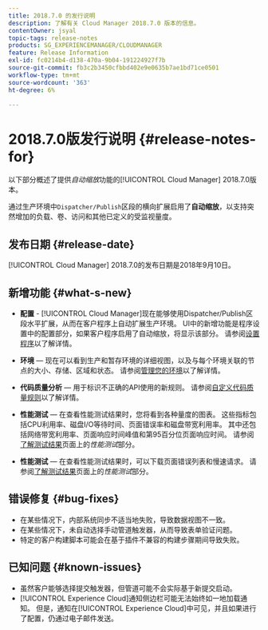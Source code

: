 ```yaml
---
title: 2018.7.0 的发行说明
description: 了解有关 Cloud Manager 2018.7.0 版本的信息。
contentOwner: jsyal
topic-tags: release-notes
products: SG_EXPERIENCEMANAGER/CLOUDMANAGER
feature: Release Information
exl-id: fc0214b4-d138-470a-9b04-191224927f7b
source-git-commit: fb3c2b3450cfbbd402e9e0635b7ae1bd71ce0501
workflow-type: tm+mt
source-wordcount: '363'
ht-degree: 6%

---
```


# 2018.7.0版发行说明 {#release-notes-for}

以下部分概述了提供&#x200B;*自动缩放*&#x200B;功能的[!UICONTROL Cloud Manager] 2018.7.0版本。

通过生产环境中`Dispatcher/Publish`区段的横向扩展启用了&#x200B;**自动缩放**，以支持突然增加的负载、卷、访问和其他已定义的受监视量度。

## 发布日期 {#release-date}

[!UICONTROL Cloud Manager] 2018.7.0的发布日期是2018年9月10日。

## 新增功能 {#what-s-new}

* **配置** - [!UICONTROL Cloud Manager]现在能够使用Dispatcher/Publish区段水平扩展，从而在客户程序上自动扩展生产环境。 UI中的新增功能是程序设置中的配置部分，如果客户程序启用了自动缩放，将显示该部分。 请参阅[设置程序](/help/getting-started/program-setup.md)以了解详情。

* **环境** — 现在可以看到生产和暂存环境的详细视图，以及与每个环境关联的节点的大小、存储、区域和状态。 请参阅[管理您的环境](/help/using/managing-environments.md)以了解详情。

* **代码质量分析** — 用于标识不正确的API使用的新规则。 请参阅[自定义代码质量规则](/help/using/custom-code-quality-rules.md)以了解详情。

* **性能测试** — 在查看性能测试结果时，您将看到各种量度的图表。 这些指标包括CPU利用率、磁盘I/O等待时间、页面错误率和磁盘带宽利用率。 其中还包括网络带宽利用率、页面响应时间峰值和第95百分位页面响应时间。 请参阅[了解测试结果](/help/using/code-quality-testing.md)页面上的&#x200B;*性能测试*&#x200B;部分。

* **性能测试** — 在查看性能测试结果时，可以下载页面错误列表和慢速请求。 请参阅[了解测试结果](/help/using/code-quality-testing.md)页面上的&#x200B;*性能测试*&#x200B;部分。

## 错误修复 {#bug-fixes}

* 在某些情况下，内部系统同步不适当地失败，导致数据视图不一致。
* 在某些情况下，未自动选择手动管道触发器，从而导致表单验证问题。
* 特定的客户构建脚本可能会在基于插件不兼容的构建步骤期间导致失败。

## 已知问题 {#known-issues}

* 虽然客户能够选择提交触发器，但管道可能不会实际基于新提交启动。
* [!UICONTROL Experience Cloud]通知侧边栏可能无法始终如一地加载通知。 但是，通知在[!UICONTROL Experience Cloud]中可见，并且如果进行了配置，仍通过电子邮件发送。

